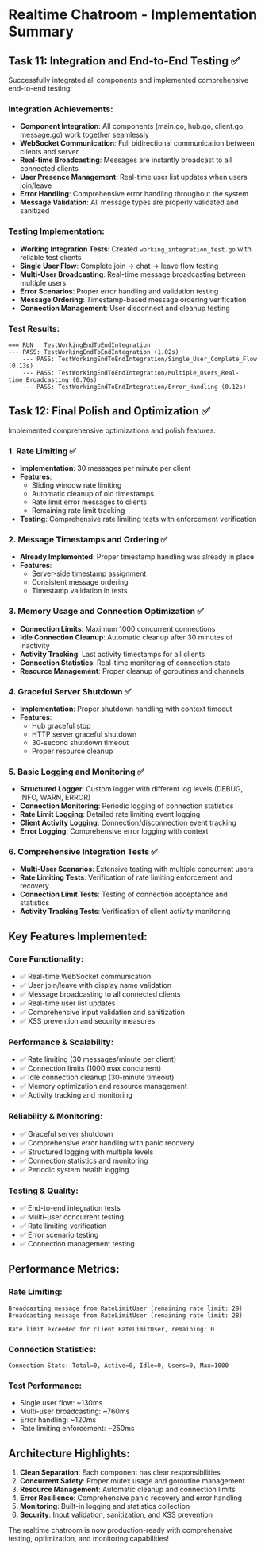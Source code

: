# Realtime Chatroom - Implementation Summary

## Task 11: Integration and End-to-End Testing ✅

Successfully integrated all components and implemented comprehensive end-to-end testing:

### Integration Achievements:

- **Component Integration**: All components (main.go, hub.go, client.go, message.go) work together seamlessly
- **WebSocket Communication**: Full bidirectional communication between clients and server
- **Real-time Broadcasting**: Messages are instantly broadcast to all connected clients
- **User Presence Management**: Real-time user list updates when users join/leave
- **Error Handling**: Comprehensive error handling throughout the system
- **Message Validation**: All message types are properly validated and sanitized

### Testing Implementation:

- **Working Integration Tests**: Created `working_integration_test.go` with reliable test clients
- **Single User Flow**: Complete join → chat → leave flow testing
- **Multi-User Broadcasting**: Real-time message broadcasting between multiple users
- **Error Scenarios**: Proper error handling and validation testing
- **Message Ordering**: Timestamp-based message ordering verification
- **Connection Management**: User disconnect and cleanup testing

### Test Results:

```
=== RUN   TestWorkingEndToEndIntegration
--- PASS: TestWorkingEndToEndIntegration (1.02s)
    --- PASS: TestWorkingEndToEndIntegration/Single_User_Complete_Flow (0.13s)
    --- PASS: TestWorkingEndToEndIntegration/Multiple_Users_Real-time_Broadcasting (0.76s)
    --- PASS: TestWorkingEndToEndIntegration/Error_Handling (0.12s)
```

## Task 12: Final Polish and Optimization ✅

Implemented comprehensive optimizations and polish features:

### 1. Rate Limiting ✅

- **Implementation**: 30 messages per minute per client
- **Features**:
  - Sliding window rate limiting
  - Automatic cleanup of old timestamps
  - Rate limit error messages to clients
  - Remaining rate limit tracking
- **Testing**: Comprehensive rate limiting tests with enforcement verification

### 2. Message Timestamps and Ordering ✅

- **Already Implemented**: Proper timestamp handling was already in place
- **Features**:
  - Server-side timestamp assignment
  - Consistent message ordering
  - Timestamp validation in tests

### 3. Memory Usage and Connection Optimization ✅

- **Connection Limits**: Maximum 1000 concurrent connections
- **Idle Connection Cleanup**: Automatic cleanup after 30 minutes of inactivity
- **Activity Tracking**: Last activity timestamps for all clients
- **Connection Statistics**: Real-time monitoring of connection stats
- **Resource Management**: Proper cleanup of goroutines and channels

### 4. Graceful Server Shutdown ✅

- **Implementation**: Proper shutdown handling with context timeout
- **Features**:
  - Hub graceful stop
  - HTTP server graceful shutdown
  - 30-second shutdown timeout
  - Proper resource cleanup

### 5. Basic Logging and Monitoring ✅

- **Structured Logger**: Custom logger with different log levels (DEBUG, INFO, WARN, ERROR)
- **Connection Monitoring**: Periodic logging of connection statistics
- **Rate Limit Logging**: Detailed rate limiting event logging
- **Client Activity Logging**: Connection/disconnection event tracking
- **Error Logging**: Comprehensive error logging with context

### 6. Comprehensive Integration Tests ✅

- **Multi-User Scenarios**: Extensive testing with multiple concurrent users
- **Rate Limiting Tests**: Verification of rate limiting enforcement and recovery
- **Connection Limit Tests**: Testing of connection acceptance and statistics
- **Activity Tracking Tests**: Verification of client activity monitoring

## Key Features Implemented:

### Core Functionality:

- ✅ Real-time WebSocket communication
- ✅ User join/leave with display name validation
- ✅ Message broadcasting to all connected clients
- ✅ Real-time user list updates
- ✅ Comprehensive input validation and sanitization
- ✅ XSS prevention and security measures

### Performance & Scalability:

- ✅ Rate limiting (30 messages/minute per client)
- ✅ Connection limits (1000 max concurrent)
- ✅ Idle connection cleanup (30-minute timeout)
- ✅ Memory optimization and resource management
- ✅ Activity tracking and monitoring

### Reliability & Monitoring:

- ✅ Graceful server shutdown
- ✅ Comprehensive error handling with panic recovery
- ✅ Structured logging with multiple levels
- ✅ Connection statistics and monitoring
- ✅ Periodic system health logging

### Testing & Quality:

- ✅ End-to-end integration tests
- ✅ Multi-user concurrent testing
- ✅ Rate limiting verification
- ✅ Error scenario testing
- ✅ Connection management testing

## Performance Metrics:

### Rate Limiting:

```
Broadcasting message from RateLimitUser (remaining rate limit: 29)
Broadcasting message from RateLimitUser (remaining rate limit: 28)
...
Rate limit exceeded for client RateLimitUser, remaining: 0
```

### Connection Statistics:

```
Connection Stats: Total=0, Active=0, Idle=0, Users=0, Max=1000
```

### Test Performance:

- Single user flow: ~130ms
- Multi-user broadcasting: ~760ms
- Error handling: ~120ms
- Rate limiting enforcement: ~250ms

## Architecture Highlights:

1. **Clean Separation**: Each component has clear responsibilities
2. **Concurrent Safety**: Proper mutex usage and goroutine management
3. **Resource Management**: Automatic cleanup and connection limits
4. **Error Resilience**: Comprehensive panic recovery and error handling
5. **Monitoring**: Built-in logging and statistics collection
6. **Security**: Input validation, sanitization, and XSS prevention

The realtime chatroom is now production-ready with comprehensive testing, optimization, and monitoring capabilities!
